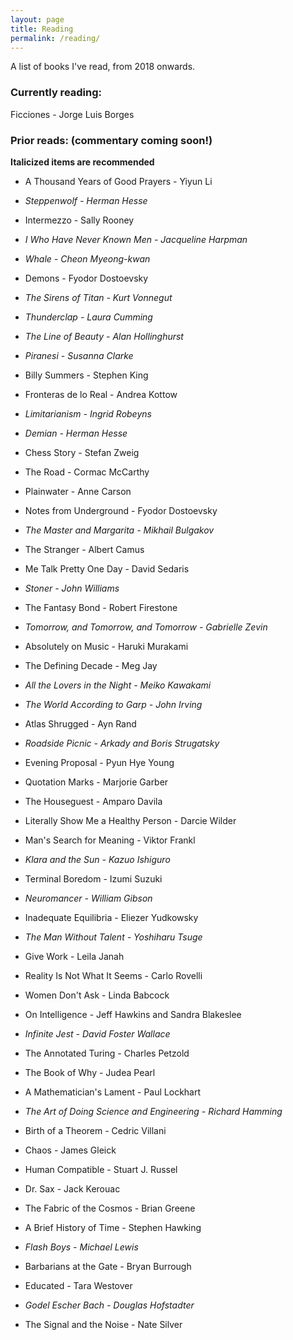 ```yaml
---
layout: page 
title: Reading 
permalink: /reading/
---
```


A list of books I've read, from 2018 onwards.

### Currently reading:
Ficciones - Jorge Luis Borges

### Prior reads: (commentary coming soon!)
**Italicized items are recommended**
<BR>
- A Thousand Years of Good Prayers - Yiyun Li

- *Steppenwolf - Herman Hesse*

- Intermezzo - Sally Rooney

- *I Who Have Never Known Men - Jacqueline Harpman*

- *Whale - Cheon Myeong-kwan*

- Demons - Fyodor Dostoevsky

- *The Sirens of Titan - Kurt Vonnegut*

- *Thunderclap - Laura Cumming*

- *The Line of Beauty - Alan Hollinghurst*

- *Piranesi - Susanna Clarke*

- Billy Summers - Stephen King

- Fronteras de lo Real - Andrea Kottow

- *Limitarianism - Ingrid Robeyns*

- *Demian - Herman Hesse*

- Chess Story - Stefan Zweig

- The Road - Cormac McCarthy

- Plainwater - Anne Carson

- Notes from Underground - Fyodor Dostoevsky

- *The Master and Margarita - Mikhail Bulgakov*

- The Stranger - Albert Camus

- Me Talk Pretty One Day - David Sedaris

- *Stoner - John Williams*

- The Fantasy Bond - Robert Firestone 

- *Tomorrow, and Tomorrow, and Tomorrow - Gabrielle Zevin*

- Absolutely on Music - Haruki Murakami

- The Defining Decade - Meg Jay

- *All the Lovers in the Night - Meiko Kawakami*

- *The World According to Garp - John Irving*

- Atlas Shrugged - Ayn Rand

- *Roadside Picnic - Arkady and Boris Strugatsky*

- Evening Proposal - Pyun Hye Young

- Quotation Marks - Marjorie Garber

- The Houseguest - Amparo Davila

- Literally Show Me a Healthy Person - Darcie Wilder

- Man's Search for Meaning - Viktor Frankl

- *Klara and the Sun - Kazuo Ishiguro*

- Terminal Boredom - Izumi Suzuki

- *Neuromancer - William Gibson*

- Inadequate Equilibria - Eliezer Yudkowsky

- *The Man Without Talent - Yoshiharu Tsuge*

- Give Work - Leila Janah

- Reality Is Not What It Seems - Carlo Rovelli

- Women Don't Ask - Linda Babcock

- On Intelligence - Jeff Hawkins and Sandra Blakeslee

- *Infinite Jest - David Foster Wallace*

- The Annotated Turing - Charles Petzold

- The Book of Why - Judea Pearl

- A Mathematician's Lament - Paul Lockhart

- *The Art of Doing Science and Engineering - Richard Hamming*

- Birth of a Theorem - Cedric Villani

- Chaos - James Gleick

- Human Compatible - Stuart J. Russel

- Dr. Sax - Jack Kerouac

- The Fabric of the Cosmos - Brian Greene

- A Brief History of Time - Stephen Hawking

- *Flash Boys - Michael Lewis*

- Barbarians at the Gate - Bryan Burrough

- Educated - Tara Westover

- *Godel Escher Bach - Douglas Hofstadter*

- The Signal and the Noise - Nate Silver
